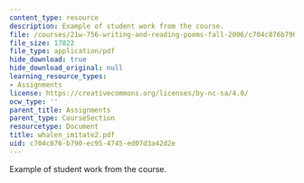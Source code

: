 ```yaml
---
content_type: resource
description: Example of student work from the course.
file: /courses/21w-756-writing-and-reading-poems-fall-2006/c704c876b790ec954745ed07d3a42d2e_whalen_imitate2.pdf
file_size: 17822
file_type: application/pdf
hide_download: true
hide_download_original: null
learning_resource_types:
- Assignments
license: https://creativecommons.org/licenses/by-nc-sa/4.0/
ocw_type: ''
parent_title: Assignments
parent_type: CourseSection
resourcetype: Document
title: whalen_imitate2.pdf
uid: c704c876-b790-ec95-4745-ed07d3a42d2e
---
```

Example of student work from the course.
